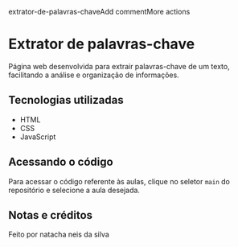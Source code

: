  extrator-de-palavras-chaveAdd commentMore actions
# Extrator de palavras-chave
Página web desenvolvida para extrair palavras-chave de um texto, facilitando a análise e organização de informações.

## Tecnologias utilizadas
- HTML
- CSS
- JavaScript

## Acessando o código
Para acessar o código referente às aulas, clique no seletor `main` do repositório e selecione a aula desejada.

## Notas e créditos
Feito por natacha neis da silva 
